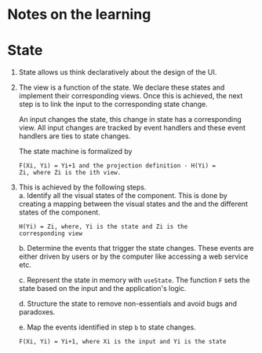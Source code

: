 Notes on the learning
=====================

# State

1. State allows us think declaratively about the design of
   the UI.
2. The view is a function of the state.  We declare these
   states and implement their corresponding views. Once this
   is achieved, the next step is to link the input to the
   corresponding state change.
   
   An input changes the state, this change in state has a
   corresponding view. All input changes are tracked by
   event handlers and these event handlers are ties to state
   changes. 
   
   The state machine is formalized by  
   ```
   F(Xi, Yi) = Yi+1 and the projection definition - H(Yi) =
   Zi, where Zi is the ith view.
   ```

3. This is achieved by the following steps.  
   a. Identify all the visual states of the component.  This
      is done by creating a mapping between the visual
      states and the and the different states of the component.  

      ```
      H(Yi) = Zi, where, Yi is the state and Zi is the
      corresponding view
      ```
   b. Determine the events that trigger the state changes.
      These events are either driven by users or by the
      computer like accessing a web service etc.
   
   c. Represent the state in memory with `useState`.  The
      function `F` sets the state based on the input and the
      application's logic.
      
   d. Structure the state to remove non-essentials and avoid
      bugs and paradoxes.
   
   e. Map the events identified in step `b` to state
      changes.
      
      ```
      F(Xi, Yi) = Yi+1, where Xi is the input and Yi is the state
      ```

  
   
  
      



   
   
   

